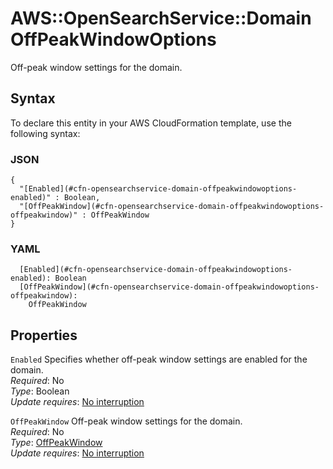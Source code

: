 # AWS::OpenSearchService::Domain OffPeakWindowOptions<a name="aws-properties-opensearchservice-domain-offpeakwindowoptions"></a>

Off\-peak window settings for the domain\.

## Syntax<a name="aws-properties-opensearchservice-domain-offpeakwindowoptions-syntax"></a>

To declare this entity in your AWS CloudFormation template, use the following syntax:

### JSON<a name="aws-properties-opensearchservice-domain-offpeakwindowoptions-syntax.json"></a>

```
{
  "[Enabled](#cfn-opensearchservice-domain-offpeakwindowoptions-enabled)" : Boolean,
  "[OffPeakWindow](#cfn-opensearchservice-domain-offpeakwindowoptions-offpeakwindow)" : OffPeakWindow
}
```

### YAML<a name="aws-properties-opensearchservice-domain-offpeakwindowoptions-syntax.yaml"></a>

```
  [Enabled](#cfn-opensearchservice-domain-offpeakwindowoptions-enabled): Boolean
  [OffPeakWindow](#cfn-opensearchservice-domain-offpeakwindowoptions-offpeakwindow): 
    OffPeakWindow
```

## Properties<a name="aws-properties-opensearchservice-domain-offpeakwindowoptions-properties"></a>

`Enabled`  <a name="cfn-opensearchservice-domain-offpeakwindowoptions-enabled"></a>
Specifies whether off\-peak window settings are enabled for the domain\.  
*Required*: No  
*Type*: Boolean  
*Update requires*: [No interruption](https://docs.aws.amazon.com/AWSCloudFormation/latest/UserGuide/using-cfn-updating-stacks-update-behaviors.html#update-no-interrupt)

`OffPeakWindow`  <a name="cfn-opensearchservice-domain-offpeakwindowoptions-offpeakwindow"></a>
Off\-peak window settings for the domain\.  
*Required*: No  
*Type*: [OffPeakWindow](aws-properties-opensearchservice-domain-offpeakwindow.md)  
*Update requires*: [No interruption](https://docs.aws.amazon.com/AWSCloudFormation/latest/UserGuide/using-cfn-updating-stacks-update-behaviors.html#update-no-interrupt)